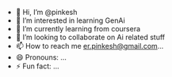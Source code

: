 - 👋 Hi, I’m @pinkesh
- 👀 I’m interested in learning GenAi
- 🌱 I’m currently learning from coursera
- 💞️ I’m looking to collaborate on Ai related stuff
- 📫 How to reach me er.pinkesh@gmail.com...
- 😄 Pronouns: ...
- ⚡ Fun fact: ...

<!---
pinkesh101/pinkesh101 is a ✨ special ✨ repository because its `README.md` (this file) appears on your GitHub profile.
You can click the Preview link to take a look at your changes.
--->
